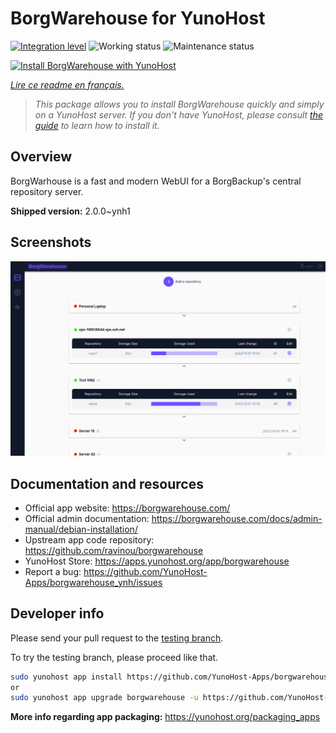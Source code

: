 <!--
N.B.: This README was automatically generated by https://github.com/YunoHost/apps/tree/master/tools/README-generator
It shall NOT be edited by hand.
-->

# BorgWarehouse for YunoHost

[![Integration level](https://dash.yunohost.org/integration/borgwarehouse.svg)](https://dash.yunohost.org/appci/app/borgwarehouse) ![Working status](https://ci-apps.yunohost.org/ci/badges/borgwarehouse.status.svg) ![Maintenance status](https://ci-apps.yunohost.org/ci/badges/borgwarehouse.maintain.svg)

[![Install BorgWarehouse with YunoHost](https://install-app.yunohost.org/install-with-yunohost.svg)](https://install-app.yunohost.org/?app=borgwarehouse)

*[Lire ce readme en français.](./README_fr.md)*

> *This package allows you to install BorgWarehouse quickly and simply on a YunoHost server.
If you don't have YunoHost, please consult [the guide](https://yunohost.org/#/install) to learn how to install it.*

## Overview

BorgWarhouse is a fast and modern WebUI for a BorgBackup's central repository server. 


**Shipped version:** 2.0.0~ynh1

## Screenshots

![Screenshot of BorgWarehouse](./doc/screenshots/screenshot.png)

## Documentation and resources

* Official app website: <https://borgwarehouse.com/>
* Official admin documentation: <https://borgwarehouse.com/docs/admin-manual/debian-installation/>
* Upstream app code repository: <https://github.com/ravinou/borgwarehouse>
* YunoHost Store: <https://apps.yunohost.org/app/borgwarehouse>
* Report a bug: <https://github.com/YunoHost-Apps/borgwarehouse_ynh/issues>

## Developer info

Please send your pull request to the [testing branch](https://github.com/YunoHost-Apps/borgwarehouse_ynh/tree/testing).

To try the testing branch, please proceed like that.

``` bash
sudo yunohost app install https://github.com/YunoHost-Apps/borgwarehouse_ynh/tree/testing --debug
or
sudo yunohost app upgrade borgwarehouse -u https://github.com/YunoHost-Apps/borgwarehouse_ynh/tree/testing --debug
```

**More info regarding app packaging:** <https://yunohost.org/packaging_apps>

